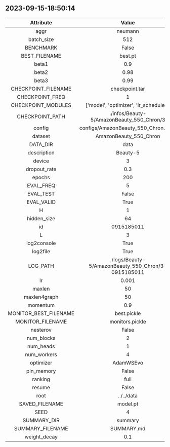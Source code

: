 
## 2023-09-15-18:50:14 


|  Attribute   |   Value   |
| :-------------: | :-----------: |
|  aggr  |   neumann    |
|  batch_size  |   512    |
|  BENCHMARK  |   False    |
|  BEST_FILENAME  |   best.pt    |
|  beta1  |   0.9    |
|  beta2  |   0.98    |
|  beta3  |   0.99    |
|  CHECKPOINT_FILENAME  |   checkpoint.tar    |
|  CHECKPOINT_FREQ  |   1    |
|  CHECKPOINT_MODULES  |   ['model', 'optimizer', 'lr_scheduler']    |
|  CHECKPOINT_PATH  |   ./infos/Beauty-5/AmazonBeauty_550_Chron/3    |
|  config  |   configs/AmazonBeauty_550_Chron.yaml    |
|  dataset  |   AmazonBeauty_550_Chron    |
|  DATA_DIR  |   data    |
|  description  |   Beauty-5    |
|  device  |   3    |
|  dropout_rate  |   0.3    |
|  epochs  |   200    |
|  EVAL_FREQ  |   5    |
|  EVAL_TEST  |   False    |
|  EVAL_VALID  |   True    |
|  H  |   1    |
|  hidden_size  |   64    |
|  id  |   0915185011    |
|  L  |   3    |
|  log2console  |   True    |
|  log2file  |   True    |
|  LOG_PATH  |   ./logs/Beauty-5/AmazonBeauty_550_Chron/3-0915185011    |
|  lr  |   0.001    |
|  maxlen  |   50    |
|  maxlen4graph  |   50    |
|  momentum  |   0.9    |
|  MONITOR_BEST_FILENAME  |   best.pickle    |
|  MONITOR_FILENAME  |   monitors.pickle    |
|  nesterov  |   False    |
|  num_blocks  |   2    |
|  num_heads  |   1    |
|  num_workers  |   4    |
|  optimizer  |   AdamWSEvo    |
|  pin_memory  |   False    |
|  ranking  |   full    |
|  resume  |   False    |
|  root  |   ../../data    |
|  SAVED_FILENAME  |   model.pt    |
|  SEED  |   4    |
|  SUMMARY_DIR  |   summary    |
|  SUMMARY_FILENAME  |   SUMMARY.md    |
|  weight_decay  |   0.1    |
